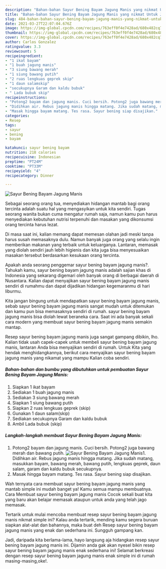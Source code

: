 ```yaml
---
description: "Bahan-bahan Sayur Bening Bayam Jagung Manis yang nikmat Untuk Jualan"
title: "Bahan-bahan Sayur Bening Bayam Jagung Manis yang nikmat Untuk Jualan"
slug: 484-bahan-bahan-sayur-bening-bayam-jagung-manis-yang-nikmat-untuk-jualan
date: 2021-03-27T22:07:04.676Z
image: https://img-global.cpcdn.com/recipes/763eff0f4e7428ad/680x482cq70/sayur-bening-bayam-jagung-manis-foto-resep-utama.jpg
thumbnail: https://img-global.cpcdn.com/recipes/763eff0f4e7428ad/680x482cq70/sayur-bening-bayam-jagung-manis-foto-resep-utama.jpg
cover: https://img-global.cpcdn.com/recipes/763eff0f4e7428ad/680x482cq70/sayur-bening-bayam-jagung-manis-foto-resep-utama.jpg
author: Carlos Gonzalez
ratingvalue: 3.3
reviewcount: 5
recipeingredient:
- "1 ikat bayam"
- "1 buah jagung manis"
- "3 siung bawang merah"
- "1 siung bawang putih"
- "2 ruas lengkuas geprek skip"
- "1 daun salamskip"
- "secukupnya Garam dan kaldu bubuk"
- " Lada bubuk skip"
recipeinstructions:
- "Potong2 bayam dan jagung manis. Cuci bersih. Potong2 juga bawang merah dan bawang putih."
- "Didihkan air. Rebus jagung manis hingga matang. Jika sudah matang, masukkan bayam, bawang merah, bawang putih, lengkuas geprek, daun salam, garam dan kaldu bubuk secukupnya."
- "Masak hingga bayam matang. Tes rasa. Sayur bening siap disajikan."
categories:
- Resep
tags:
- sayur
- bening
- bayam

katakunci: sayur bening bayam 
nutrition: 218 calories
recipecuisine: Indonesian
preptime: "PT24M"
cooktime: "PT33M"
recipeyield: "4"
recipecategory: Dinner

---
```



![Sayur Bening Bayam Jagung Manis](https://img-global.cpcdn.com/recipes/763eff0f4e7428ad/680x482cq70/sayur-bening-bayam-jagung-manis-foto-resep-utama.jpg)

Sebagai seorang orang tua, menyediakan hidangan mantab bagi orang tercinta adalah suatu hal yang mengasyikan untuk kita sendiri. Tugas seorang  wanita bukan cuma mengatur rumah saja, namun kamu pun harus menyediakan kebutuhan nutrisi terpenuhi dan masakan yang dikonsumsi orang tercinta harus lezat.

Di masa  saat ini, kalian memang dapat memesan olahan jadi meski tanpa harus susah memasaknya dulu. Namun banyak juga orang yang selalu ingin memberikan makanan yang terbaik untuk keluarganya. Lantaran, memasak yang diolah sendiri jauh lebih higienis dan kita juga bisa menyesuaikan masakan tersebut berdasarkan kesukaan orang tercinta. 



Apakah anda seorang penggemar sayur bening bayam jagung manis?. Tahukah kamu, sayur bening bayam jagung manis adalah sajian khas di Indonesia yang sekarang digemari oleh banyak orang di berbagai daerah di Nusantara. Kalian dapat menyajikan sayur bening bayam jagung manis sendiri di rumahmu dan dapat dijadikan hidangan kegemaranmu di hari liburmu.

Kita jangan bingung untuk mendapatkan sayur bening bayam jagung manis, sebab sayur bening bayam jagung manis sangat mudah untuk ditemukan dan kamu pun bisa memasaknya sendiri di rumah. sayur bening bayam jagung manis bisa diolah lewat beraneka cara. Saat ini ada banyak sekali cara modern yang membuat sayur bening bayam jagung manis semakin mantap.

Resep sayur bening bayam jagung manis juga sangat gampang dibikin, lho. Kalian tidak usah capek-capek untuk membeli sayur bening bayam jagung manis, lantaran Anda bisa menyajikan sendiri di rumah. Untuk Kita yang hendak menghidangkannya, berikut cara menyajikan sayur bening bayam jagung manis yang nikamat yang mampu Kalian coba sendiri.

<!--inarticleads1-->

##### Bahan-bahan dan bumbu yang dibutuhkan untuk pembuatan Sayur Bening Bayam Jagung Manis:

1. Siapkan 1 ikat bayam
1. Sediakan 1 buah jagung manis
1. Sediakan 3 siung bawang merah
1. Siapkan 1 siung bawang putih
1. Siapkan 2 ruas lengkuas geprek (skip)
1. Gunakan 1 daun salam(skip)
1. Sediakan secukupnya Garam dan kaldu bubuk
1. Ambil  Lada bubuk (skip)




<!--inarticleads2-->

##### Langkah-langkah membuat Sayur Bening Bayam Jagung Manis:

1. Potong2 bayam dan jagung manis. Cuci bersih. Potong2 juga bawang merah dan bawang putih.
<img src="https://img-global.cpcdn.com/steps/29e92b6492ff7f95/160x128cq70/sayur-bening-bayam-jagung-manis-langkah-memasak-1-foto.jpg" alt="Sayur Bening Bayam Jagung Manis">1. Didihkan air. Rebus jagung manis hingga matang. Jika sudah matang, masukkan bayam, bawang merah, bawang putih, lengkuas geprek, daun salam, garam dan kaldu bubuk secukupnya.
1. Masak hingga bayam matang. Tes rasa. Sayur bening siap disajikan.




Wah ternyata cara membuat sayur bening bayam jagung manis yang mantab simple ini mudah banget ya! Kamu semua mampu membuatnya. Cara Membuat sayur bening bayam jagung manis Cocok sekali buat kita yang baru akan belajar memasak ataupun untuk anda yang telah jago memasak.

Tertarik untuk mulai mencoba membuat resep sayur bening bayam jagung manis nikmat simple ini? Kalau anda tertarik, mending kamu segera buruan siapkan alat-alat dan bahannya, maka buat deh Resep sayur bening bayam jagung manis yang enak dan sederhana ini. Sungguh gampang kan. 

Jadi, daripada kita berlama-lama, hayo langsung aja hidangkan resep sayur bening bayam jagung manis ini. Dijamin anda gak akan nyesel bikin resep sayur bening bayam jagung manis enak sederhana ini! Selamat berkreasi dengan resep sayur bening bayam jagung manis enak simple ini di rumah masing-masing,oke!.

